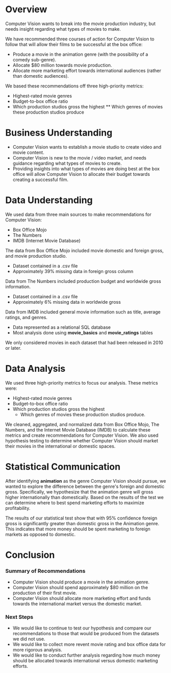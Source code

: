 # Overview 

Computer Vision wants to break into the movie production industry, but needs insight regarding what types of movies to make. 

We have recommended three courses of action for Computer Vision to follow that will allow their films to be successful at the box office:
* Produce a movie in the animation genre (with the possibility of a comedy sub-genre).
* Allocate $80 million towards movie production. 
* Allocate more marketing effort towards international audiences (rather than domestic audiences). 

We based these recommendations off three high-priority metrics:
* Highest-rated movie genres
* Budget-to-box office ratio
* Which production studios gross the highest
  ** Which genres of movies these production studios produce

# Business Understanding 

* Computer Vision wants to establish a movie studio to create video and movie content. 
* Computer Vision is new to the movie / video market, and needs guidance regarding what types of movies to create. 
* Providing insights into what types of movies are doing best at the box office will allow Computer Vision to allocate their budget towards creating a successful film. 

# Data Understanding 

We used data from three main sources to make recommendations for Computer Vision:
* Box Office Mojo
* The Numbers
* IMDB (Internet Movie Database)

The data from Box Office Mojo included movie domestic and foreign gross, and movie production studio.
* Dataset contained in a .csv file
* Approximately 39% missing data in foreign gross column

Data from The Numbers included production budget and worldwide gross information.
* Dataset contained in a .csv file
* Approximately 6% missing data in worldwide gross

Data from IMDB included general movie information such as title, average ratings, and genres.
* Data represented as a relational SQL database
* Most analysis done using **movie_basics** and **movie_ratings** tables

We only considered movies in each dataset that had been released in 2010 or later.

# Data Analysis

We used three high-priority metrics to focus our analysis. These metrics were:
* Highest-rated movie genres
* Budget-to-box office ratio
* Which production studios gross the highest
  * Which genres of movies these production studios produce. 
 
We cleaned, aggregated, and normalized data from Box Office Mojo, The Numbers, and the Internet Movie Database (IMDB) to calculate these metrics and create recommendations for Computer Vision. We also used hypothesis testing to determine whether Computer Vision should market their movies in the international or domestic spaces. 

# Statistical Communication

After identifying **animation** as the genre Computer Vision should pursue, we wanted to explore the difference between the genre's foreign and domestic gross. Specifically, we hypothesize that the animation genre will gross higher internationally than domestically. Based on the results of the test we can determine where to best spend marketing efforts to maximize profitability.

The results of our statistical test show that with 95% confidence foreign gross is significantly greater than domestic gross in the Animation genre. This indicates that more money should be spent marketing to foreign markets as opposed to domestic.  

# Conclusion
### Summary of Recommendations

* Computer Vision should produce a movie in the animation genre.
* Computer Vision should spend approximately $80 million on the production of their first movie. 
* Computer Vision should allocate more marketing effort and funds towards the international market versus the domestic market. 

### Next Steps

* We would like to continue to test our hypothesis and compare our recommendations to those that would be produced from the datasets we did not use. 
* We would like to collect more revent movie rating and box office data for more rigorous analysis. 
* We would like to conduct further analysis regarding how much money should be allocated towards international versus domestic marketing efforts.
